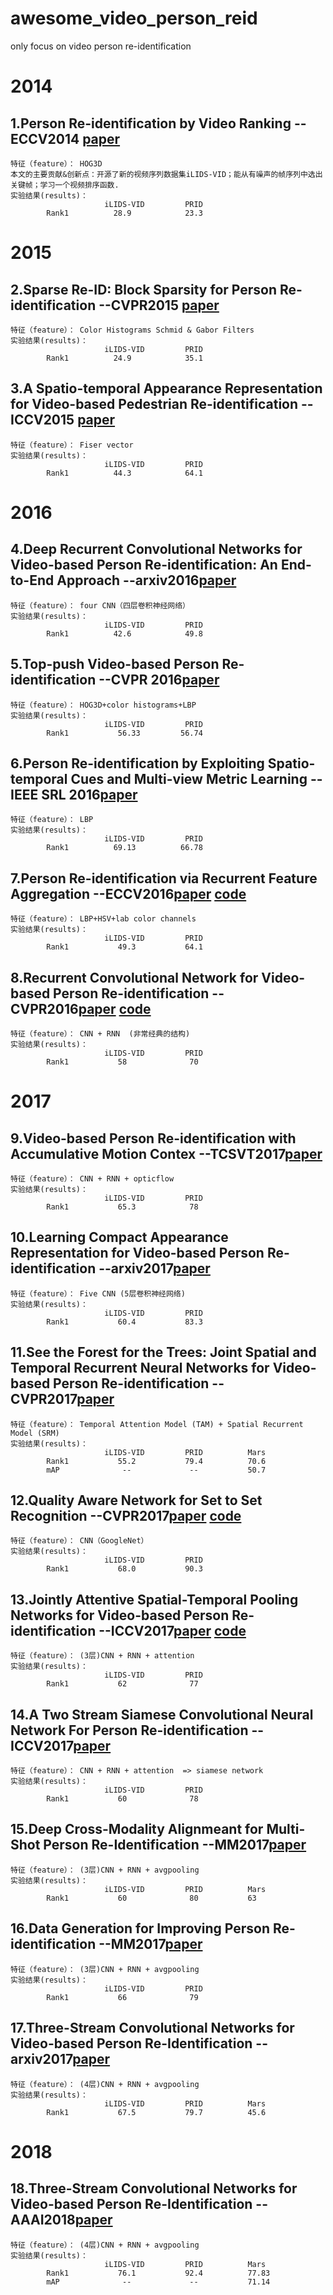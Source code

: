 # awesome_video_person_reid
only focus on video person re-identification

# 2014
## 1.Person Re-identification by Video Ranking --ECCV2014  [paper](http://www.eecs.qmul.ac.uk/~sgg/papers/WangEtAl_ECCV14.pdf)
    特征（feature）： HOG3D
    本文的主要贡献&创新点：开源了新的视频序列数据集iLIDS-VID；能从有噪声的帧序列中选出关键帧；学习一个视频排序函数.
    实验结果(results)：
                         iLIDS-VID         PRID
            Rank1          28.9            23.3
# 2015
## 2.Sparse Re-ID: Block Sparsity for Person Re-identification --CVPR2015 [paper](http://openaccess.thecvf.com/content_cvpr_workshops_2015/W14/papers/Karanam_Sparse_Re-Id_Block_2015_CVPR_paper.pdf)
    特征（feature）： Color Histograms Schmid & Gabor Filters
    实验结果(results)：
                         iLIDS-VID         PRID
            Rank1          24.9            35.1

## 3.A Spatio-temporal Appearance Representation for Video-based Pedestrian Re-identification --ICCV2015 [paper](https://ieeexplore.ieee.org/document/7410791)
    特征（feature）： Fiser vector
    实验结果(results)：
                         iLIDS-VID         PRID
            Rank1          44.3            64.1

# 2016
## 4.Deep Recurrent Convolutional Networks for Video-based Person Re-identification: An End-to-End Approach --arxiv2016[paper](https://arxiv.org/abs/1606.01609)
    特征（feature）： four CNN（四层卷积神经网络）
    实验结果(results)：
                         iLIDS-VID         PRID
            Rank1          42.6            49.8  

## 5.Top-push Video-based Person Re-identification --CVPR 2016[paper](https://arxiv.org/abs/1604.08683)
    特征（feature）： HOG3D+color histograms+LBP
    实验结果(results)：
                         iLIDS-VID         PRID
            Rank1           56.33	      56.74      
 
## 6.Person Re-identification by Exploiting Spatio-temporal Cues and Multi-view Metric Learning --IEEE SRL 2016[paper](https://arxiv.org/abs/1604.08683)
    特征（feature）： LBP
    实验结果(results)：
                         iLIDS-VID         PRID
            Rank1          69.13	      66.78     
 
## 7.Person Re-identification via Recurrent Feature Aggregation  --ECCV2016[paper](https://arxiv.org/abs/1701.06351) [code](https://github.com/daodaofr/caffe-re-id)
    特征（feature）： LBP+HSV+lab color channels
    实验结果(results)：
                         iLIDS-VID         PRID
            Rank1           49.3	       64.1

## 8.Recurrent Convolutional Network for Video-based Person Re-identification  --CVPR2016[paper](https://www.cv-foundation.org/openaccess/content_cvpr_2016/papers/McLaughlin_Recurrent_Convolutional_Network_CVPR_2016_paper.pdf) [code](https://github.com/niallmcl/Recurrent-Convolutional-Video-ReID)
    特征（feature）： CNN + RNN  (非常经典的结构)
    实验结果(results)：
                         iLIDS-VID         PRID
            Rank1           58	            70      

# 2017
## 9.Video-based Person Re-identification with Accumulative Motion Contex  --TCSVT2017[paper](https://arxiv.org/abs/1701.00193) 
    特征（feature）： CNN + RNN + opticflow 
    实验结果(results)：
                         iLIDS-VID         PRID
            Rank1           65.3	        78            

## 10.Learning Compact Appearance Representation for Video-based Person Re-identification  --arxiv2017[paper](https://arxiv.org/abs/1702.06294) 
    特征（feature）： Five CNN (5层卷积神经网络)
    实验结果(results)：
                         iLIDS-VID         PRID
            Rank1           60.4	       83.3	 

## 11.See the Forest for the Trees: Joint Spatial and Temporal Recurrent Neural Networks for Video-based Person Re-identification   --CVPR2017[paper](http://openaccess.thecvf.com/content_cvpr_2017/papers/Zhou_See_the_Forest_CVPR_2017_paper.pdf) 
    特征（feature）： Temporal Attention Model (TAM) + Spatial Recurrent Model (SRM)
    实验结果(results)：
                         iLIDS-VID         PRID          Mars
            Rank1           55.2	       79.4	         70.6
            mAP              --             --           50.7
 
 ## 12.Quality Aware Network for Set to Set Recognition   --CVPR2017[paper](http://openaccess.thecvf.com/content_cvpr_2017/papers/Zhou_See_the_Forest_CVPR_2017_paper.pdf) [code](https://github.com/sciencefans/Quality-Aware-Network)
    特征（feature）： CNN（GoogleNet）
    实验结果(results)：
                         iLIDS-VID         PRID          
            Rank1           68.0	       90.3	         
 
 ## 13.Jointly Attentive Spatial-Temporal Pooling Networks for Video-based Person Re-identification    --ICCV2017[paper](https://arxiv.org/abs/1708.02286) [code](https://github.com/shuangjiexu/Spatial-Temporal-Pooling-Networks-ReID)
    特征（feature）： (3层)CNN + RNN + attention
    实验结果(results)：
                         iLIDS-VID         PRID          
            Rank1           62	            77       
 
 ## 14.A Two Stream Siamese Convolutional Neural Network For Person Re-identification    --ICCV2017[paper](http://openaccess.thecvf.com/content_ICCV_2017/papers/Chung_A_Two_Stream_ICCV_2017_paper.pdf) 
    特征（feature）： CNN + RNN + attention  => siamese network
    实验结果(results)：
                         iLIDS-VID         PRID          
            Rank1           60	            78       
 
 ## 15.Deep Cross-Modality Alignmeant for Multi-Shot Person Re-Identification   --MM2017[paper](https://dl.acm.org/citation.cfm?id=3123266.3123324) 
    特征（feature）： (3层)CNN + RNN + avgpooling
    实验结果(results)：
                         iLIDS-VID         PRID          Mars        
            Rank1           60	            80           63     
 
## 16.Data Generation for Improving Person Re-identification    --MM2017[paper](https://dl.acm.org/citation.cfm?id=3123302) 
    特征（feature）： (3层)CNN + RNN + avgpooling
    实验结果(results)：
                         iLIDS-VID         PRID                
            Rank1           66	            79            
 
## 17.Three-Stream Convolutional Networks for Video-based Person Re-Identification    --arxiv2017[paper](https://arxiv.org/abs/1712.01652) 
    特征（feature）： (4层)CNN + RNN + avgpooling
    实验结果(results)：
                         iLIDS-VID         PRID          Mars        
            Rank1           67.5	       79.7          45.6            

# 2018
## 18.Three-Stream Convolutional Networks for Video-based Person Re-Identification    --AAAI2018[paper](https://arxiv.org/abs/1711.08766) 
    特征（feature）： (4层)CNN + RNN + avgpooling
    实验结果(results)：
                         iLIDS-VID         PRID          Mars        
            Rank1           76.1	       92.4          77.83            
            mAP              --             --           71.14
